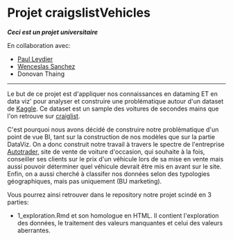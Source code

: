 # Projet craigslistVehicles
***Ceci est un projet universitaire***

En collaboration avec:
 - [Paul Leydier](https://github.com/pleydier) 
 - [Wenceslas Sanchez](https://github.com/Orlogskapten)
 - Donovan Thaing
 ----
 
Le but de ce projet est d'appliquer nos connaissances en dataming ET en data viz' pour analyser et construire une problématique autour d'un dataset de [Kaggle](https://www.kaggle.com/austinreese/craigslist-carstrucks-data).
Ce dataset est un sample des voitures de secondes mains que l'on retrouve sur [craiglist](https://www.craigslist.org/about/sites?lang=fr&cc=fr#US).

C'est pourquoi nous avons décidé de construire notre problèmatique d'un point de vue BI, tant sur la construction de nos modèles que sur la partie DataViz.
On a donc construit notre travail à travers le spectre de l'entreprise [Autotrader](https://www.autotrader.com/), site de vente de voiture d'occasion, qui souhaite à la fois, conseiller ses clients sur le prix d'un véhicule lors de sa mise en vente mais aussi pouvoir déterminer quel véhicule devrait être mis en avant sur le site. Enfin, on a aussi cherché à classifer nos données selon des typologies géographiques, mais pas uniquement (BU marketing).

Vous pourrez ainsi retrouver dans le repository notre projet scindé en 3 parties:
- 1_exploration.Rmd et son homologue en HTML. Il contient l'exploration des données, le traitement des valeurs manquantes et celui des valeurs aberrantes.
